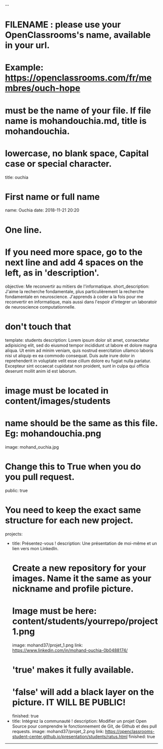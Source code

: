 --

# FILENAME : please use your OpenClassrooms's name, available in your url.
# Example: https://openclassrooms.com/fr/membres/ouch-hope
# must be the name of your file. If file name is mohandouchia.md, title is mohandouchia.
# lowercase, no blank space, Capital case or special character.
title: ouchia

# First name or full name
name: Ouchia
date: 2018-11-21 20:20

# One line.
# If you need more space, go to the next line and add 4 spaces on the left, as in 'description'.
objective: Me reconvertir au mitiers de l'informatique.
short_description: J'aime la recherche fondamentale, plus particulièrement la recherche fondamentale en neuroscience. J'apprends à coder a la fois pour me reconvertir en informatique, mais aussi dans l'espoir d'integrer un laboratoir de neuroscience computationnelle.

# don't touch that
template: students
description:
    Lorem ipsum dolor sit amet, consectetur adipisicing elit, sed do eiusmod
    tempor incididunt ut labore et dolore magna aliqua. Ut enim ad minim veniam,
    quis nostrud exercitation ullamco laboris nisi ut aliquip ex ea commodo
    consequat. Duis aute irure dolor in reprehenderit in voluptate velit esse
    cillum dolore eu fugiat nulla pariatur. Excepteur sint occaecat cupidatat non
    proident, sunt in culpa qui officia deserunt mollit anim id est laborum.

# image must be located in content/images/students
# name should be the same as this file. Eg: mohandouchia.png
image: mohand_ouchia.jpg

# Change this to True when you do you pull request.
public: true

# You need to keep the exact same structure for each new project.
projects:
  - title: Présentez-vous !
    description: Une présentation de moi-même et un lien vers mon LinkedIn.
    # Create a new repository for your images. Name it the same as your nickname and profile picture.
    # Image must be here: content/students/yourrepo/project1.png
    image: mohand37/projet_1.png
    link: https://www.linkedin.com/in/mohand-ouchia-0b0488174/
    # 'true' makes it fully available.
    # 'false' will add a black layer on the picture. IT WILL BE PUBLIC!
    finished: true
  - title: Intégrez la communauté !
    description: Modifier un projet Open Source pour comprendre le fonctionnement de Git, de Github et des pull requests. 
    image: mohand37/projet_2.png
    link: https://openclassrooms-student-center.github.io/presentation/students/ratus.html
    finished: true
---
